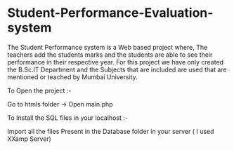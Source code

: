 # Student-Performance-Evaluation-system

The Student Performance system is a Web based project where, The teachers add the students marks and the students are able to see their performance in their respective year.
For this project we have only created the B.Sc.IT Department and the Subjects that are included are used that are mentioned or teached by Mumbai University.



To Open the project :-

Go to htmls folder ->
Open main.php

To Install the SQL files in your localhost :-

Import all the files Present in the Database folder in your server ( I used XXamp Server)
